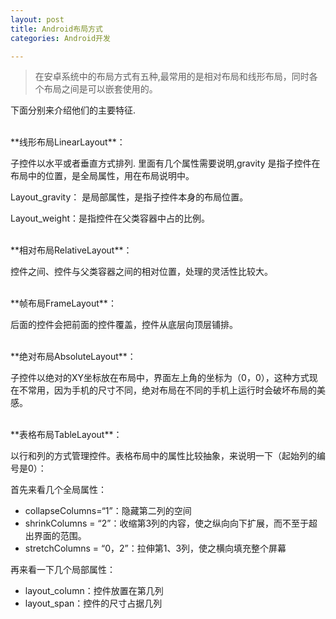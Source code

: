 ```yaml
---
layout: post
title: Android布局方式
categories: Android开发

---
```


>在安卓系统中的布局方式有五种,最常用的是相对布局和线形布局，同时各个布局之间是可以嵌套使用的。


下面分别来介绍他们的主要特征.

<br/>
**线形布局LinearLayout**：

子控件以水平或者垂直方式排列. 里面有几个属性需要说明,gravity 是指子控件在布局中的位置，是全局属性，用在布局说明中。

Layout_gravity： 是局部属性，是指子控件本身的布局位置。

Layout_weight：是指控件在父类容器中占的比例。

<br/>
**相对布局RelativeLayout**：

控件之间、控件与父类容器之间的相对位置，处理的灵活性比较大。

<br/>
**帧布局FrameLayout**：

后面的控件会把前面的控件覆盖，控件从底层向顶层铺排。

<br/>
**绝对布局AbsoluteLayout**：

子控件以绝对的XY坐标放在布局中，界面左上角的坐标为（0，0），这种方式现在不常用，因为手机的尺寸不同，绝对布局在不同的手机上运行时会破坏布局的美感。

<br/>
**表格布局TableLayout**：

以行和列的方式管理控件。表格布局中的属性比较抽象，来说明一下（起始列的编号是0）：

首先来看几个全局属性：

* collapseColumns=“1”：隐藏第二列的空间
* shrinkColumns = “2”：收缩第3列的内容，使之纵向向下扩展，而不至于超出界面的范围。
* stretchColumns = “0，2”：拉伸第1、3列，使之横向填充整个屏幕

再来看一下几个局部属性：

* layout_column：控件放置在第几列
* layout_span：控件的尺寸占据几列